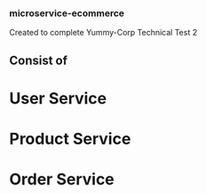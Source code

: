 ### microservice-ecommerce

Created to complete Yummy-Corp Technical Test 2

## Consist of

# User Service
# Product Service
# Order Service